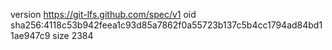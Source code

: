 version https://git-lfs.github.com/spec/v1
oid sha256:4118c53b942feea1c93d85a7862f0a55723b137c5b4cc1794ad84bd11ae947c9
size 2384
